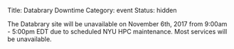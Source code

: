 Title: Databrary Downtime
Category: event
Status: hidden

The Databrary site will be unavailable on November 6th, 2017 from 9:00am - 5:00pm EDT due to scheduled NYU HPC maintenance.  Most services will be unavailable.

